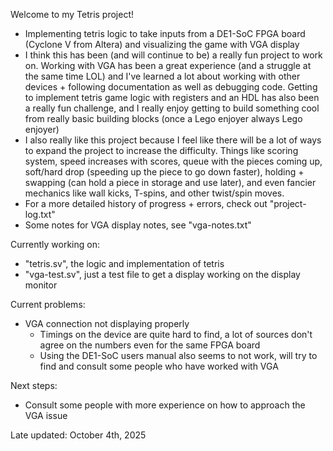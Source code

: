 Welcome to my Tetris project!

- Implementing tetris logic to take inputs from a DE1-SoC FPGA board (Cyclone V from Altera) and visualizing the game with VGA display
- I think this has been (and will continue to be) a really fun project to work on. Working with VGA has been a great experience (and a struggle at the same time LOL) and I've learned a lot about working with other devices + following documentation as well as debugging code. Getting to implement tetris game logic with registers and an HDL has also been a really fun challenge, and I really enjoy getting to build something cool from really basic building blocks (once a Lego enjoyer always Lego enjoyer)
- I also really like this project because I feel like there will be a lot of ways to expand the project to increase the difficulty. Things like scoring system, speed increases with scores, queue with the pieces coming up, soft/hard drop (speeding up the piece to go down faster), holding + swapping (can hold a piece in storage and use later), and even fancier mechanics like wall kicks, T-spins, and other twist/spin moves.
- For a more detailed history of progress + errors, check out "project-log.txt"
- Some notes for VGA display notes, see "vga-notes.txt"

Currently working on:

- "tetris.sv", the logic and implementation of tetris
- "vga-test.sv", just a test file to get a display working on the display monitor

Current problems:

- VGA connection not displaying properly
  - Timings on the device are quite hard to find, a lot of sources don't agree on the numbers even for the same FPGA board
  - Using the DE1-SoC users manual also seems to not work, will try to find and consult some people who have worked with VGA

Next steps:

- Consult some people with more experience on how to approach the VGA issue

Late updated:
October 4th, 2025
